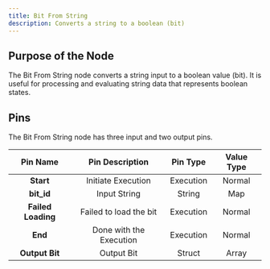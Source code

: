 ```yaml
---
title: Bit From String
description: Converts a string to a boolean (bit)
---
```


## Purpose of the Node
The Bit From String node converts a string input to a boolean value (bit). It is useful for processing and evaluating string data that represents boolean states.

## Pins
The Bit From String node has three input and two output pins.

| Pin Name | Pin Description | Pin Type | Value Type |
|:----------:|:-------------:|:------:|:------:|
| **Start** | Initiate Execution | Execution | Normal |
| **bit_id** | Input String | String | Map |
| **Failed Loading** | Failed to load the bit | Execution | Normal |
| **End** | Done with the Execution | Execution | Normal |
| **Output Bit** | Output Bit | Struct | Array |